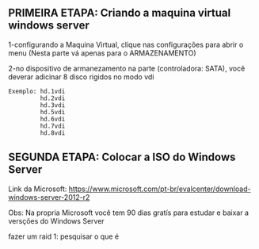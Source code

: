 
 
## PRIMEIRA ETAPA: Criando a maquina virtual windows server<br>

1-configurando a Maquina Virtual, clique nas configurações para abrir o menu (Nesta parte vá apenas para o ARMAZENAMENTO)<br>


2-no dispositivo de armanezamento na parte (controladora: SATA), você deverar adicinar 8 disco rigidos no modo vdi<br>


    Exemplo: hd.1vdi
             hd.2vdi
             hd.3vdi
             hd.5vdi
             hd.6vdi
             hd.7vdi
             hd.8vdi

## SEGUNDA ETAPA: Colocar a ISO do Windows Server<br>

Link da Microsoft:
https://www.microsoft.com/pt-br/evalcenter/download-windows-server-2012-r2


Obs: Na propria Microsoft você tem 90 dias gratís para estudar e baixar a versções do Windows Server<br>     

fazer um raid 1: pesquisar o que é 


